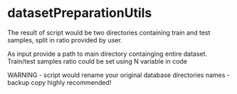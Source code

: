 # datasetPreparationUtils

The result of script would be two directories containing train and test samples, split in ratio provided by user.

As input provide a path to main directory containging entire dataset.
Train/test samples ratio could be set using N variable in code

WARNING - script would rename your original database directories names - backup copy highly recommended!
